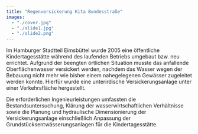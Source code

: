 ```yaml
---
title: "Regen­versickerung Kita Bundesstraße"
images:
  - "./cover.jpg"
  - "./slide1.jpg"
  - "./slide2.png"
---
```


Im Hamburger Stadtteil Eimsbüttel wurde 2005 eine öffentliche
Kindertagesstätte während des laufenden Betriebs umgebaut bzw. neu
errichtet. Aufgrund der beengten örtlichen Situation musste das
anfallende Oberflächenwasser versickert werden, nachdem das Wasser wegen der Bebauung nicht mehr wie bisher einem nahegelegenen Gewässer
zugeleitet werden konnte. Hierfür wurde eine unterirdische
Versickerungsanlage unter einer Verkehrsfläche hergestellt.

Die erforderlichen Ingenieurleistungen umfassten die Bestandsuntersuchung,
Klärung der wasserwirtschaftlichen Verhältnisse sowie die Planung und
hydraulische Dimensionierung der Versickerungsanlage einschließlich
Anpassung der Grundstücksentwässerungsanlagen für die Kindertagesstätte.
